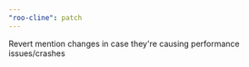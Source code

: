 ```yaml
---
"roo-cline": patch
---
```


Revert mention changes in case they're causing performance issues/crashes
